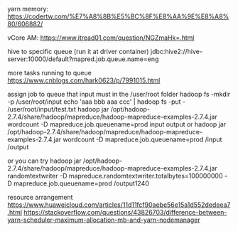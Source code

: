 yarn memory:
https://codertw.com/%E7%A8%8B%E5%BC%8F%E8%AA%9E%E8%A8%80/606882/

vCore AM:
https://www.itread01.com/question/NGZmaHk=.html

hive to specific queue (run it at driver container)
jdbc:hive2://hive-server:10000/default?mapred.job.queue.name=eng

more tasks running to queue
https://www.cnblogs.com/hark0623/p/7991015.html

assign job to queue that input must in the /user/root folder
hadoop fs -mkdir -p /user/root/input
echo 'aaa bbb aaa ccc' | hadoop fs -put - /user/root/input/test.txt
hadoop jar /opt/hadoop-2.7.4/share/hadoop/mapreduce/hadoop-mapreduce-examples-2.7.4.jar wordcount -D mapreduce.job.queuename=prod input output
or 
hadoop jar /opt/hadoop-2.7.4/share/hadoop/mapreduce/hadoop-mapreduce-examples-2.7.4.jar wordcount -D mapreduce.job.queuename=prod /input /output

or you can try 
hadoop jar /opt/hadoop-2.7.4/share/hadoop/mapreduce/hadoop-mapreduce-examples-2.7.4.jar randomtextwriter  -D mapreduce.randomtextwriter.totalbytes=100000000 -D mapreduce.job.queuename=prod /output1240

resource arrangement
https://www.huaweicloud.com/articles/11d11fcf90aebe56e15a1d552dedeea7.html
https://stackoverflow.com/questions/43826703/difference-between-yarn-scheduler-maximum-allocation-mb-and-yarn-nodemanager


